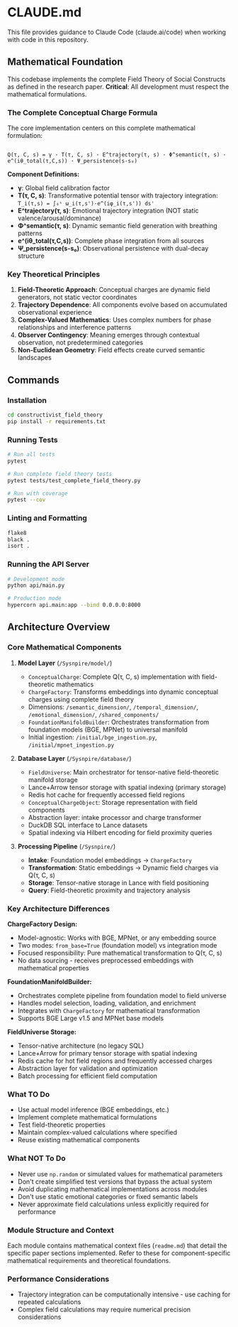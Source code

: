 # CLAUDE.md

This file provides guidance to Claude Code (claude.ai/code) when working with code in this repository.

## Mathematical Foundation

This codebase implements the complete Field Theory of Social Constructs as defined in the research paper. **Critical**: All development must respect the mathematical formulations.

### The Complete Conceptual Charge Formula

The core implementation centers on this complete mathematical formulation:

```LaTexcl

Q(τ, C, s) = γ · T(τ, C, s) · E^trajectory(τ, s) · Φ^semantic(τ, s) · e^(iθ_total(τ,C,s)) · Ψ_persistence(s-s₀)
```

**Component Definitions:**
- **γ**: Global field calibration factor
- **T(τ, C, s)**: Transformative potential tensor with trajectory integration: `T_i(τ,s) = ∫₀ˢ ω_i(τ,s')·e^(iφ_i(τ,s')) ds'`
- **E^trajectory(τ, s)**: Emotional trajectory integration (NOT static valence/arousal/dominance)
- **Φ^semantic(τ, s)**: Dynamic semantic field generation with breathing patterns
- **e^(iθ_total(τ,C,s))**: Complete phase integration from all sources
- **Ψ_persistence(s-s₀)**: Observational persistence with dual-decay structure

### Key Theoretical Principles

1. **Field-Theoretic Approach**: Conceptual charges are dynamic field generators, not static vector coordinates
2. **Trajectory Dependence**: All components evolve based on accumulated observational experience
3. **Complex-Valued Mathematics**: Uses complex numbers for phase relationships and interference patterns
4. **Observer Contingency**: Meaning emerges through contextual observation, not predetermined categories
5. **Non-Euclidean Geometry**: Field effects create curved semantic landscapes

## Commands

### Installation
```bash
cd constructivist_field_theory
pip install -r requirements.txt
```

### Running Tests
```bash
# Run all tests
pytest

# Run complete field theory tests
pytest tests/test_complete_field_theory.py

# Run with coverage
pytest --cov
```

### Linting and Formatting
```bash
flake8
black .
isort .
```

### Running the API Server
```bash
# Development mode
python api/main.py

# Production mode
hypercorn api.main:app --bind 0.0.0.0:8000
```

## Architecture Overview

### Core Mathematical Components

1. **Model Layer** (`/Sysnpire/model/`)
   - `ConceptualCharge`: Complete Q(τ, C, s) implementation with field-theoretic mathematics
   - `ChargeFactory`: Transforms embeddings into dynamic conceptual charges using complete field theory
   - Dimensions: `/semantic_dimension/`, `/temporal_dimension/`, `/emotional_dimension/`, `/shared_components/`
   - `FoundationManifoldBuilder`: Orchestrates transformation from foundation models (BGE, MPNet) to universal manifold
   - Initial ingestion: `/initial/bge_ingestion.py`, `/initial/mpnet_ingestion.py`

2. **Database Layer** (`/Sysnpire/database/`)
   - `FieldUniverse`: Main orchestrator for tensor-native field-theoretic manifold storage
   - Lance+Arrow tensor storage with spatial indexing (primary storage)
   - Redis hot cache for frequently accessed field regions
   - `ConceptualChargeObject`: Storage representation with field components
   - Abstraction layer: intake processor and charge transformer
   - DuckDB SQL interface to Lance datasets
   - Spatial indexing via Hilbert encoding for field proximity queries

3. **Processing Pipeline** (`/Sysnpire/`)
   - **Intake**: Foundation model embeddings → `ChargeFactory` 
   - **Transformation**: Static embeddings → Dynamic field charges via Q(τ, C, s)
   - **Storage**: Tensor-native storage in Lance with field positioning
   - **Query**: Field-theoretic proximity and trajectory analysis

### Key Architecture Differences

**ChargeFactory Design:**

- Model-agnostic: Works with BGE, MPNet, or any embedding source
- Two modes: `from_base=True` (foundation model) vs integration mode
- Focused responsibility: Pure mathematical transformation to Q(τ, C, s)
- No data sourcing - receives preprocessed embeddings with mathematical properties

**FoundationManifoldBuilder:**

- Orchestrates complete pipeline from foundation model to field universe
- Handles model selection, loading, validation, and enrichment
- Integrates with `ChargeFactory` for mathematical transformation
- Supports BGE Large v1.5 and MPNet base models

**FieldUniverse Storage:**

- Tensor-native architecture (no legacy SQL)
- Lance+Arrow for primary tensor storage with spatial indexing
- Redis cache for hot field regions and frequently accessed charges
- Abstraction layer for validation and optimization
- Batch processing for efficient field computation

### What TO Do

- Use actual model inference (BGE embeddings, etc.)
- Implement complete mathematical formulations
- Test field-theoretic properties
- Maintain complex-valued calculations where specified
- Reuse existing mathematical components

### What NOT To Do

- Never use `np.random` or simulated values for mathematical parameters
- Don't create simplified test versions that bypass the actual system
- Avoid duplicating mathematical implementations across modules
- Don't use static emotional categories or fixed semantic labels
- Never approximate field calculations unless explicitly required for performance

### Module Structure and Context

Each module contains mathematical context files (`readme.md`) that detail the specific paper sections implemented. Refer to these for component-specific mathematical requirements and theoretical foundations.

### Performance Considerations

- Trajectory integration can be computationally intensive - use caching for repeated calculations
- Complex field calculations may require numerical precision considerations